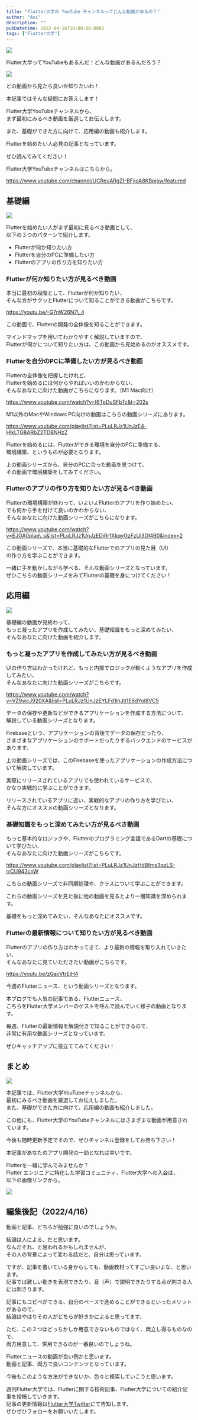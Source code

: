 ```yaml
---
title: "Flutter大学の YouTube チャンネルってどんな動画があるの？"
author: "Aoi"
description: ""
pubDatetime: 2022-04-16T10:00:00.000Z
tags: ["Flutter大学"]
---
```


![](https://blog.flutteruniv.com/wp-content/themes/cocoon-master/images/ojisan.png)

Flutter大学ってYouTubeもあるんだ！どんな動画があるんだろう？

![](https://blog.flutteruniv.com/wp-content/themes/cocoon-master/images/obasan.png)

どの動画から見たら良いか知りたいわ！

本記事ではそんな疑問にお答えします！

Flutter大学YouTubeチャンネルから、  
まず最初にみるべき動画を厳選してお伝えします。

また、基礎ができた方に向けて、応用編の動画も紹介します。

Flutterを始めたい人必見の記事となっています。

ぜひ読んでみてください！

Flutter大学YouTubeチャンネルはこちらから。

https://www.youtube.com/channel/UCReuARgZI-BFjioA8KBpjsw/featured

## 基礎編

![](http://blog.flutteruniv.com/wp-content/uploads/2022/03/Meeting-1024x683.jpeg)

Flutterを始めたい人がまず最初に見るべき動画として、  
以下の３つのパターンで紹介します。

*   Flutterが何か知りたい方
*   Flutterを自分のPCに準備したい方
*   Flutterのアプリの作り方を知りたい方

### Flutterが何か知りたい方が見るべき動画

本当に最初の段階として、Flutterが何か知りたい、  
そんな方がサクッとFlutterについて知ることができる動画がこちらです。

https://youtu.be/-G7nW26N7\_4

この動画で、Flutterの開発の全体像を知ることができます。

マインドマップを用いてわかりやすく解説していますので、  
Flutterが何かについて知りたい方は、この動画から見始めるのがオススメです。

### Flutterを自分のPCに準備したい方が見るべき動画

Flutterの全体像を把握したけれど、  
Flutterを始めるには何からやればいいのかわからない、  
そんなあなたに向けた動画がこちらになります。（M1 Mac向け）

https://www.youtube.com/watch?v=I6TpDuSFbTc&t=202s

M1以外のMacやWindows PC向けの動画はこちらの動画シリーズにあります。

https://www.youtube.com/playlist?list=PLuLRJz1UnJzE4-HlkLTG8ARbZ2TDBNHzZ

Flutterを始めるには、Flutterができる環境を自分のPCに準備する、  
環境構築、というものが必要となります。

上の動画シリーズから、自分のPCに合った動画を見つけて、  
その動画で環境構築をしてみてください。

### Flutterのアプリの作り方を知りたい方が見るべき動画

Flutterの環境構築が終わって、いよいよFlutterのアプリを作り始めたい、  
でも何から手を付けて良いのかわからない、  
そんなあなたに向けた動画シリーズがこちらになります。

https://www.youtube.com/watch?v=EJOA0plae\_s&list=PLuLRJz1UnJzEDjRr1XkqyOzFzUi3Df4B0&index=2

この動画シリーズで、本当に基礎的なFlutterでのアプリの見た目（UI）  
の作り方を学ぶことができます。

一緒に手を動かしながら学べる、そんな動画シリーズとなっています。  
ぜひこちらの動画シリーズをみてFlutterの基礎を身につけてください！

## 応用編

![](http://blog.flutteruniv.com/wp-content/uploads/2022/03/meeting2-1024x683.jpeg)

基礎編の動画が見終わって、  
もっと凝ったアプリを作成してみたい、基礎知識をもっと深めてみたい、  
そんなあなたに向けた動画を紹介します。

### もっと凝ったアプリを作成してみたい方が見るべき動画

UIの作り方はわかったけれど、もっと内部でロジックが動くようなアプリを作成してみたい、  
そんなあなたに向けた動画シリーズがこちらです。

https://www.youtube.com/watch?v=VZ9wcJ920XA&list=PLuLRJz1UnJzEYLFd1ihJit1E6dYol8VC5

データの保存や更新などができるアプリケーションを作成する方法について、  
解説している動画シリーズとなります。

Firebaseという、アプリケーションの背後でデータの保存だったり、  
さまざまなアプリケーションのサポートだったりするバックエンドのサービスがあります。

上の動画シリーズでは、このFirebaseを使ったアプリケーションの作成方法について解説しています。

実際にリリースされているアプリでも使われているサービスで、  
かなり実戦的に学ぶことができます。

リリースされているアプリに近い、実戦的なアプリの作り方を学びたい、  
そんな方にオススメの動画シリーズとなります。

### 基礎知識をもっと深めてみたい方が見るべき動画

もっと基本的なロジックや、Flutterのプログラミング言語であるDartの基礎について学びたい、  
そんなあなたに向けた動画シリーズがこちらです。

https://www.youtube.com/playlist?list=PLuLRJz1UnJzHdBfms3qzLS-rrCU943cnW

こちらの動画シリーズで非同期処理や、クラスについて学ぶことができます。

これらの動画シリーズを見た後に他の動画を見るとより一層知識を深められます。

基礎をもっと深めてみたい、そんなあなたにオススメです。

### Flutterの最新情報について知りたい方が見るべき動画

Flutterのアプリの作り方はわかってきて、より最新の情報を取り入れていきたい、  
そんなあなたに見ていただきたい動画がこちらです。

https://youtu.be/zGacVtrEjH4

今週のFlutterニュース、という動画シリーズとなります。

本ブログでも人気の記事である、Flutterニュース、  
こちらをFlutter大学メンバーのゲストを呼んで読んでいく様子の動画となります。

毎週、Flutterの最新情報を解説付きで知ることができるので、  
非常に有用な動画シリーズとなっています。

ぜひキャッチアップに役立ててみてください！

## まとめ

![](http://blog.flutteruniv.com/wp-content/uploads/2022/03/meeting3-1024x683.jpeg)

本記事では、Flutter大学YouTubeチャンネルから、  
最初にみるべき動画を厳選してお伝えしました。  
また、基礎ができた方に向けて、応用編の動画も紹介しました。

この他にも、Flutter大学のYouTubeチャンネルにはさまざまな動画が用意されています。

今後も随時更新予定ですので、ぜひチャンネル登録をしてお待ち下さい！

本記事があなたのアプリ開発の一助となれば幸いです。

Flutterを一緒に学んでみませんか？  
Flutter エンジニアに特化した学習コミュニティ、Flutter大学への入会は、  
以下の画像リンクから。

[![](https://blog.flutteruniv.com/wp-content/uploads/2022/07/Flutter大学バナー.png)](//flutteruniv.com)

## 編集後記（2022/4/16）

動画と記事、どちらが勉強に良いのでしょうか。

結論は人による、だと思います。  
なんだそれ、と思われるかもしれませんが、  
その人の背景によって変わる話だと、自分は思っています。

ですが、記事を書いている身からしても、動画教材ってすごい良いよな、と思います。  
記事では難しい動きを表現できたり、音（声）で説明できたりする点が刺さる人には刺さります。

記事にもコピペができる、自分のペースで進めることができるといったメリットがあるので、  
結論はやはりその人がどちらが好きかによると思ってます。

ただ、この２つはどっちかしか用意できないものではなく、両立し得るものなので、  
両方用意して、併用できるのが一番良いのでしょうね。

Flutterニュースの動画が良い例かと思います。  
動画と記事、両方で良いコンテンツとなっています。

今後もこのような方法ができないか、色々と模索していこうと思います。

週刊Flutter大学では、Flutterに関する技術記事、Flutter大学についての紹介記事を投稿していきます。  
記事の更新情報は[Flutter大学Twitter](https://twitter.com/FlutterUniv)にて告知します。  
ぜひぜひフォローをお願いいたします。